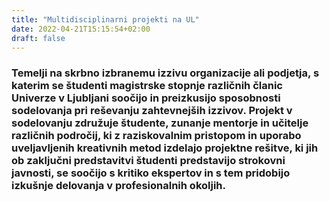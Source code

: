 ```yaml
---
title: "Multidisciplinarni projekti na UL"
date: 2022-04-21T15:15:54+02:00
draft: false
---
```


### Temelji na skrbno izbranemu izzivu organizacije ali podjetja, s katerim se študenti magistrske stopnje različnih članic Univerze v Ljubljani soočijo in preizkusijo sposobnosti sodelovanja pri reševanju zahtevnejših izzivov. Projekt v sodelovanju združuje študente, zunanje mentorje in učitelje različnih področij, ki z raziskovalnim pristopom in uporabo uveljavljenih kreativnih metod izdelajo projektne rešitve, ki jih ob zaključni predstavitvi študenti predstavijo strokovni javnosti, se soočijo s kritiko ekspertov in s tem pridobijo izkušnje delovanja v profesionalnih okoljih.